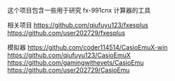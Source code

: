 这个项目包含一些用于研究 fx-991cnx 计算器的工具

相关项目
https://github.com/qiufuyu123/fxesplus
https://github.com/user202729/fxesplus

模拟器
https://github.com/coder114514/CasioEmuX-win
https://github.com/qiufuyu123/CasioEmuX
https://github.com/gamingwithevets/CasioEmu
https://github.com/user202729/CasioEmu
